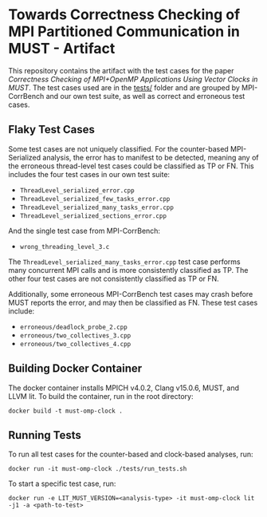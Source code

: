 # Towards Correctness Checking of MPI Partitioned Communication in MUST - Artifact

This repository contains the artifact with the test cases for the paper *Correctness Checking of MPI+OpenMP Applications Using Vector Clocks in MUST*. The test cases used are in the [tests/](tests/) folder and are grouped by MPI-CorrBench and our own test suite, as well as correct and erroneous test cases.

## Flaky Test Cases
Some test cases are not uniquely classified. For the counter-based MPI-Serialized analysis, the error has to manifest to be detected, meaning any of the erroneous thread-level test cases could be classified as TP or FN. This includes the four test cases in our own test suite:
 - `ThreadLevel_serialized_error.cpp`
 - `ThreadLevel_serialized_few_tasks_error.cpp`
 - `ThreadLevel_serialized_many_tasks_error.cpp`
 - `ThreadLevel_serialized_sections_error.cpp`

And the single test case from MPI-CorrBench:
 - `wrong_threading_level_3.c`

The `ThreadLevel_serialized_many_tasks_error.cpp` test case performs many concurrent MPI calls and is more consistently classified as TP. The other four test cases are not consistently classified as TP or FN.

Additionally, some erroneous MPI-CorrBench test cases may crash before MUST reports the error, and may then be classified as FN. These test cases include:

- `erroneous/deadlock_probe_2.cpp`
- `erroneous/two_collectives_3.cpp`
- `erroneous/two_collectives_4.cpp`


## Building Docker Container
The docker container installs MPICH v4.0.2, Clang v15.0.6, MUST, and LLVM lit.
To build the container, run in the root directory:

```
docker build -t must-omp-clock .
```

## Running Tests
To run all test cases for the counter-based and clock-based analyses, run:

```
docker run -it must-omp-clock ./tests/run_tests.sh
```

To start a specific test case, run:
```
docker run -e LIT_MUST_VERSION=<analysis-type> -it must-omp-clock lit -j1 -a <path-to-test>
```